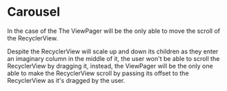 # Carousel

In the case of the The ViewPager will be the only able to move the scroll of the RecyclerView. 

Despite the RecyclerView will scale up and down its children as they enter an imaginary column in the middle of it, the user won't be able to scroll the RecyclerView by dragging it, instead, the ViewPager will be the only one able to make the RecyclerView scroll by passing its offset to the RecyclerView as it's dragged by the user.
